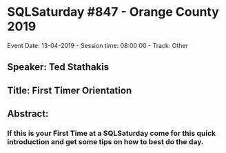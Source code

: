 # SQLSaturday #847 - Orange County 2019
Event Date: 13-04-2019 - Session time: 08:00:00 - Track: Other
## Speaker: Ted Stathakis
## Title: First Timer Orientation
## Abstract:
### If this is your First Time at a SQLSaturday come for this quick introduction and get some tips on how to best do the day.
